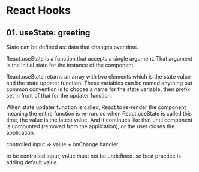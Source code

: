 # React Hooks

## 01. useState: greeting

State can be defined as: data that changes over time.

React.useState is a function that accepts a single argument. That argument is
the initial state for the instance of the component.

React.useState returns an array with two elements which is the state value and
the state updater function. These variables can be named anything but common
convention is to choose a name for the state variable, then prefix set in front
of that for the updater function.

When state updater function is called, React to re-render the component meaning
the entire function is re-run. so when React.useState is called this time, the
value is the latest value. And it continues like that until component is
unmounted (removed from the application), or the user closes the application.

controlled input => value + onChange handler

to be controlled input, value must not be undefined. so best practice is adding
default value.
